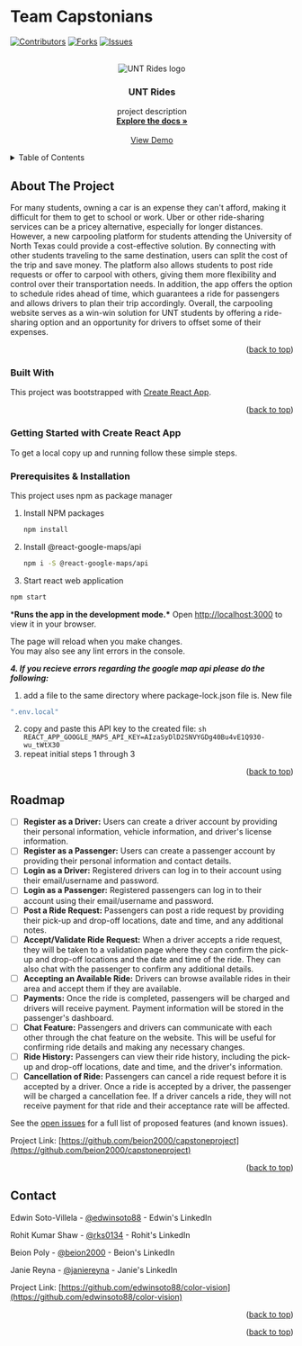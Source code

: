 # Team Capstonians

<a name="readme-top"></a>

[![Contributors][contributors-shield]][contributors-url]
[![Forks][forks-shield]][forks-url]
[![Issues][issues-shield]][issues-url]

<!-- PROJECT LOGO -->
<br />
<div align="center">
  <img src="https://user-images.githubusercontent.com/61428070/225522622-566f7d7d-87cb-4708-9177-cdb751d878bd.png" alt="UNT Rides logo"/>

<h3 align="center">UNT Rides</h3>

  <p align="center">
    project description
    <br />
    <a href="https://github.com/beion2000/capstoneproject"><strong>Explore the docs »</strong></a>
    <br />
    <br />
    <a href="https://github.com/beion2000/capstoneproject">View Demo</a>
  </p>
</div>

<!-- TABLE OF CONTENTS -->
<details>
  <summary>Table of Contents</summary>
  <ol>
    <li>
      <a href="#about-the-project">About The Project</a>
      <ul>
        <li><a href="#built-with">Built With</a></li>
      </ul>
    </li>
    <li><a href="#roadmap">Roadmap</a></li>
    <li><a href="#contact">Contact</a></li>
  </ol>
</details>

<!-- ABOUT THE PROJECT -->

## About The Project
For many students, owning a car is an expense they can't afford, making it difficult for them to get to school or work. Uber or other ride-sharing services can be a pricey alternative, especially for longer distances. However, a new carpooling platform for students attending the University of North Texas could provide a cost-effective solution. By connecting with other students traveling to the same destination, users can split the cost of the trip and save money. The platform also allows students to post ride requests or offer to carpool with others, giving them more flexibility and control over their transportation needs. In addition, the app offers the option to schedule rides ahead of time, which guarantees a ride for passengers and allows drivers to plan their trip accordingly. Overall, the carpooling website serves as a win-win solution for UNT students by offering a ride-sharing option and an opportunity for drivers to offset some of their expenses.

 <p align="right">(<a href="#readme-top">back to top</a>)</p>

### Built With

This project was bootstrapped with [Create React App](https://github.com/facebook/create-react-app).
<!-- GETTING STARTED -->


<p align="right">(<a href="#readme-top">back to top</a>)</p>

### Getting Started with Create React App

To get a local copy up and running follow these simple steps.

### Prerequisites & Installation

This project uses npm as package manager

1. Install NPM packages

   ```sh
   npm install
   ```
   
2. Install @react-google-maps/api
   
   ```sh
   npm i -S @react-google-maps/api
   ```
   
3. Start react web application
   
  ```sh
  npm start
  ```

***Runs the app in the development mode.\***
Open [http://localhost:3000](http://localhost:3000) to view it in your browser.

The page will reload when you make changes.\
You may also see any lint errors in the console.

***4. If you recieve errors regarding the google map api please do the following:***
   
   1. add a file to the same directory where package-lock.json file is. New file
   ```sh
   ".env.local"
   ```
  
   2. copy and paste this API key to the created file:
    ```sh
   REACT_APP_GOOGLE_MAPS_API_KEY=AIzaSyDlD2SNVYGDg40Bu4vE1Q930-wu_tWtX30
    ```
   3. repeat initial steps 1 through 3
   
<p align="right">(<a href="#readme-top">back to top</a>)</p>

<!-- ROADMAP -->

## Roadmap

 - [ ] **Register as a Driver:** Users can create a driver account by providing their personal information, vehicle information, and driver's license information.
 - [ ] **Register as a Passenger:** Users can create a passenger account by providing their personal information and contact details.
 - [ ] **Login as a Driver:** Registered drivers can log in to their account using their email/username and password.
 - [ ] **Login as a Passenger:** Registered passengers can log in to their account using their email/username and password.
 - [ ] **Post a Ride Request:** Passengers can post a ride request by providing their pick-up and drop-off locations, date and time, and any additional notes.
 - [ ] **Accept/Validate Ride Request:** When a driver accepts a ride request, they will be taken to a validation page where they can confirm the pick-up and drop-off locations and the date and time of the ride. They can also chat with the passenger to confirm any additional details.
 - [ ] **Accepting an Available Ride:** Drivers can browse available rides in their area and accept them if they are available.
 - [ ] **Payments:** Once the ride is completed, passengers will be charged and drivers will receive payment. Payment information will be stored in the passenger's dashboard.
 - [ ] **Chat Feature:** Passengers and drivers can communicate with each other through the chat feature on the website. This will be useful for confirming ride details and making any necessary changes.
 - [ ] **Ride History:** Passengers can view their ride history, including the pick-up and drop-off locations, date and time, and the driver's information.
 - [ ] **Cancellation of Ride:** Passengers can cancel a ride request before it is accepted by a driver. Once a ride is accepted by a driver, the passenger will be charged a cancellation fee. If a driver cancels a ride, they will not receive payment for that ride and their acceptance rate will be affected.

See the [open issues](https://github.com/beion2000/capstoneproject/issues) for a full list of proposed features (and known issues).

Project Link: [https://github.com/beion2000/capstoneproject](https://github.com/beion2000/capstoneproject)

<!-- MARKDOWN LINKS & IMAGES -->
[contributors-shield]: https://img.shields.io/github/contributors/beion2000/capstoneproject.svg?style=for-the-badge
[contributors-url]: https://github.com/beion2000/capstoneproject/graphs/contributors
[forks-shield]: https://img.shields.io/github/forks/beion2000/capstoneproject.svg?style=for-the-badge
[forks-url]: https://github.com/beion2000/capstoneproject/network/members
[issues-shield]: https://img.shields.io/github/issues/beion2000/capstoneproject.svg?style=for-the-badge
[issues-url]: https://github.com/beion2000/capstoneproject/issues
[product-screenshot]: /assets/images/ReadMe.PNG

<p align="right">(<a href="#readme-top">back to top</a>)</p>

<!-- CONTACT -->

## Contact

Edwin Soto-Villela - [@edwinsoto88](https://www.linkedin.com/in/edwin-soto-villela/) - Edwin's LinkedIn

Rohit Kumar Shaw - [@rks0134](https://www.linkedin.com/in/rohitkrshaw/) - Rohit's LinkedIn

Beion Poly - [@beion2000](https://www.linkedin.com/in/beionpoly/) - Beion's LinkedIn

Janie Reyna - [@janiereyna](https://www.linkedin.com/in/jreyna-csengineer/) - Janie's LinkedIn

Project Link: [https://github.com/edwinsoto88/color-vision](https://github.com/edwinsoto88/color-vision)

<p align="right">(<a href="#readme-top">back to top</a>)</p>

<!-- MARKDOWN LINKS & IMAGES -->
<!-- https://www.markdownguide.org/basic-syntax/#reference-style-links -->

[contributors-shield]: https://img.shields.io/github/contributors/edwinsoto88/Capstonians.svg?style=for-the-badge
[contributors-url]: https://github.com/beion2000/capstoneproject/graphs/contributors
[forks-shield]: https://img.shields.io/github/forks/edwinsoto88/color-vision.svg?style=for-the-badge
[forks-url]: https://github.com/edwinsoto88/color-vision/network/members
[stars-shield]: https://img.shields.io/github/stars/edwinsoto88/color-vision.svg?style=for-the-badge
[stars-url]: https://github.com/beion2000/capstoneproject/stargazers
[issues-shield]: https://img.shields.io/github/issues/edwinsoto88/color-vision.svg?style=for-the-badge
[issues-url]: https://github.com/beion2000/capstoneproject/issues
[license-shield]: https://img.shields.io/github/license/edwinsoto88/color-vision.svg?style=for-the-badge
[license-url]: https://github.com/beion2000/capstoneproject/blob/master/LICENSE.txt
[product-screenshot]: /assets/images/ReadMe.PNG
[react.js]: https://img.shields.io/badge/React-20232A?style=for-the-badge&logo=react&logoColor=61DAFB
[react-url]: https://reactjs.org/
[HTML5-url]: https://img.shields.io/badge/html5-%23E34F26.svg?style=for-the-badge&logo=html5&logoColor=white
[CSS3-url]: https://img.shields.io/badge/css3-%231572B6.svg?style=for-the-badge&logo=css3&logoColor=white
[bootstrap.com]: https://img.shields.io/badge/Bootstrap-563D7C?style=for-the-badge&logo=bootstrap&logoColor=white
[bootstrap-url]: https://getbootstrap.com

<p align="right">(<a href="#readme-top">back to top</a>)</p>
